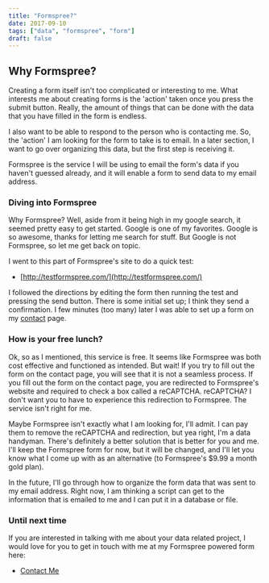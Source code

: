```yaml
---
title: "Formspree?"
date: 2017-09-10
tags: ["data", "formspree", "form"]
draft: false
---
```


## Why Formspree?

Creating a form itself isn't too complicated or interesting to me.  What
interests me about creating forms is the 'action' taken once you press the submit
button.  Really, the amount of things that can be done with the data that you
have filled in the form is endless.

I also want to be able to respond to the person who is contacting
me.  So, the 'action' I am looking for the form to take is to
email.  In a later section, I want to go over organizing this data, but
the first step is receiving it.

Formspree is the service I will be using to email the form's data if you haven't
guessed already, and it will enable a form to send data to my email address.  

### Diving into Formspree

Why Formspree?  Well, aside from it being high in my google search, it seemed
pretty easy to get started.  Google is one of my favorites.  Google is so
awesome, thanks for letting me search for stuff.  But Google is not Formspree,
so let me get back on topic.

I went to this part of Formspree's site to do a quick test:

* [http://testformspree.com/](http://testformspree.com/)

I followed the directions by editing the form then running the test and pressing
the send button.  There is some initial set up; I think they send a
confirmation.  I few minutes (too many) later I was able to set up a form on my
[contact](/contact/) page.

### How is your free lunch?

Ok, so as I mentioned, this service is free.  It seems like Formspree was both
cost effective and functioned as intended.  But wait!  If you
try to fill out the form on the contact page, you will see that it is not a
seamless process.  If you fill out the form on the contact page, you are
 redirected to Formspree's website and required to check a box called a
 reCAPTCHA.  reCAPTCHA?  I don't want you to have to experience this
redirection to Formspree.  The service isn't right for me.

Maybe Formspree isn't exactly what I am looking for, I'll admit.  I can pay them
to remove the reCAPTCHA and redirection, but yea right, I'm a data handyman.
There's definitely a better solution that is better for you and me.  I'll keep
the Formspree form for now, but it will be changed, and I'll let you know what
I come up with as an alternative (to Formspree's $9.99 a month gold plan).

In the future, I'll go through how to organize the form data that was sent to my
email address.  Right now, I am thinking a script can get to the information
that is emailed to me and I can put it in a database or file.

### Until next time

If you are interested in talking with me about your data related project, I would love
for you to get in touch with me at my Formspree powered form here:

* [Contact Me](/contact/)
